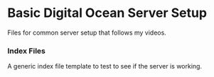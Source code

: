 # Basic Digital Ocean Server Setup
Files for common server setup that follows my videos.

### Index Files
A generic index file template to test to see if the server is working.
